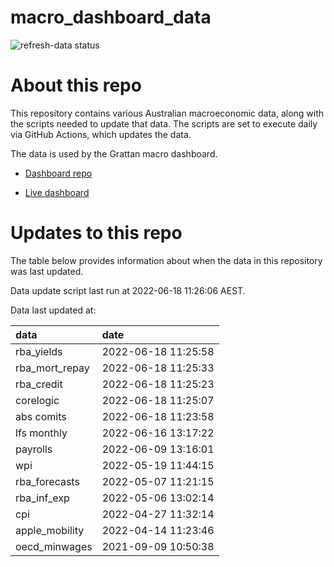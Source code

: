 
<!-- README.md is generated from README.Rmd. Please edit that file -->

# macro\_dashboard\_data

<!-- badges: start -->

![refresh-data
status](https://github.com/grattan/macro_dashboard_data/workflows/refresh-data/badge.svg)

<!-- badges: end -->

# About this repo

This repository contains various Australian macroeconomic data, along
with the scripts needed to update that data. The scripts are set to
execute daily via GitHub Actions, which updates the data.

The data is used by the Grattan macro dashboard.

  - [Dashboard repo](https://github.com/grattan/macrodashboard)

  - [Live dashboard](https://mattcowgill.shinyapps.io/macrodashboard/)

# Updates to this repo

The table below provides information about when the data in this
repository was last updated.

Data update script last run at 2022-06-18 11:26:06 AEST.

Data last updated at:

| data             | date                |
| :--------------- | :------------------ |
| rba\_yields      | 2022-06-18 11:25:58 |
| rba\_mort\_repay | 2022-06-18 11:25:33 |
| rba\_credit      | 2022-06-18 11:25:23 |
| corelogic        | 2022-06-18 11:25:07 |
| abs comits       | 2022-06-18 11:23:58 |
| lfs monthly      | 2022-06-16 13:17:22 |
| payrolls         | 2022-06-09 13:16:01 |
| wpi              | 2022-05-19 11:44:15 |
| rba\_forecasts   | 2022-05-07 11:21:15 |
| rba\_inf\_exp    | 2022-05-06 13:02:14 |
| cpi              | 2022-04-27 11:32:14 |
| apple\_mobility  | 2022-04-14 11:23:46 |
| oecd\_minwages   | 2021-09-09 10:50:38 |
